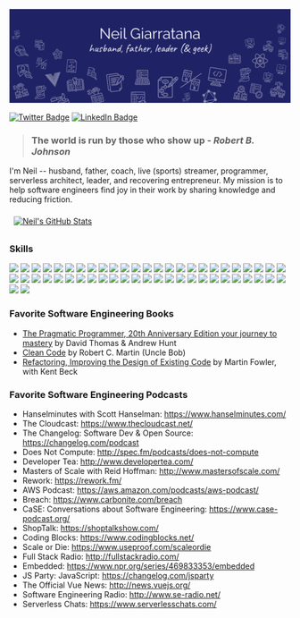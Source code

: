 [![Neil's GitHub Banner](./assets/banner.png)](https://neilsmind.com)

[![Twitter Badge](https://img.shields.io/badge/Twitter-Profile-informational?style=flat&logo=twitter&logoColor=white&color=1CA2F1)](https://twitter.com/neilsmind)
[![LinkedIn Badge](https://img.shields.io/badge/LinkedIn-Profile-informational?style=flat&logo=linkedin&logoColor=white&color=0D76A8)](https://www.linkedin.com/in/neilgiarratana/)

> ### The world is run by those who show up - _Robert B. Johnson_

I'm Neil -- husband, father, coach, live (sports) streamer, programmer, serverless architect, leader, and recovering entrepreneur.  My mission is to help software engineers find joy in their work by sharing knowledge and reducing friction.


<a href="https://github.com/neilsmind">
  <img align="center" style="margin:0.5rem" src="https://github-readme-stats.vercel.app/api?username=neilsmind&show_icons=true&line_height=27&count_private=true&title_color=ffffff&text_color=c9cacc&icon_color=898EFF&bg_color=1A2B34" alt="Neil's GitHub Stats" />
</a>

### Skills
![](https://img.shields.io/badge/HTML-informational?style=flat&logo=html5&logoColor=white&color=343BC2)
![](https://img.shields.io/badge/Javascript-informational?style=flat&logo=javascript&logoColor=white&color=343BC2)
![](https://img.shields.io/badge/Typescript-informational?style=flat&logo=typescript&logoColor=white&color=343BC2)
![](https://img.shields.io/badge/React-informational?style=flat&logo=react&logoColor=white&color=343BC2)
![](https://img.shields.io/badge/Vue.js-informational?style=flat&logo=vue.js&logoColor=white&color=343BC2)
![](https://img.shields.io/badge/Angular-informational?style=flat&logo=angular&logoColor=white&color=343BC2)
![](https://img.shields.io/badge/Java-informational?style=flat&logo=java&logoColor=white&color=343BC2)
![](https://img.shields.io/badge/Ruby-informational?style=flat&logo=ruby&logoColor=white&color=343BC2)
![](https://img.shields.io/badge/Rails-informational?style=flat&logo=Ruby-on-Rails&logoColor=white&color=343BC2)
![](https://img.shields.io/badge/PHP-informational?style=flat&logo=php&logoColor=white&color=343BC2)
![](https://img.shields.io/badge/CSS-informational?style=flat&logo=SASS&logoColor=white&color=343BC2)
![](https://img.shields.io/badge/CSS-informational?style=flat&logo=CSS3&logoColor=white&color=343BC2)
![](https://img.shields.io/badge/Bootrap-informational?style=flat&logo=Bootstrap&logoColor=white&color=343BC2)
![](https://img.shields.io/badge/Bulma-informational?style=flat&logo=Bulma&logoColor=white&color=343BC2)
![](https://img.shields.io/badge/GitHub-informational?style=flat&logo=GitHub&logoColor=white&color=343BC2)
![](https://img.shields.io/badge/Bitbucket-informational?style=flat&logo=Bitbucket&logoColor=white&color=343BC2)
![](https://img.shields.io/badge/Jira-informational?style=flat&logo=Jira-Software&logoColor=white&color=343BC2)
![](https://img.shields.io/badge/OpenAPI-informational?style=flat&logo=openapi-initiative&logoColor=white&color=343BC2)
![](https://img.shields.io/badge/GraphQL-informational?style=flat&logo=graphql&logoColor=white&color=343BC2)
![](https://img.shields.io/badge/Postgres-informational?style=flat&logo=postgresql&logoColor=white&color=343BC2)
![](https://img.shields.io/badge/Mysql-informational?style=flat&logo=mysql&logoColor=white&color=343BC2)
![](https://img.shields.io/badge/MongoDB-informational?style=flat&logo=mongodb&logoColor=white&color=343BC2)
![](https://img.shields.io/badge/Eslint-informational?style=flat&logo=eslint&logoColor=white&color=343BC2)
![](https://img.shields.io/badge/Prettier-informational?style=flat&logo=prettier&logoColor=white&color=343BC2)
![](https://img.shields.io/badge/Redux-informational?style=flat&logo=redux&logoColor=white&color=343BC2)
![](https://img.shields.io/badge/Jasmine-informational?style=flat&logo=Jasmine&logoColor=white&color=343BC2)
![](https://img.shields.io/badge/Jest-informational?style=flat&logo=jest&logoColor=white&color=343BC2)
![](https://img.shields.io/badge/Mocha-informational?style=flat&logo=Mocha&logoColor=white&color=343BC2)
![](https://img.shields.io/badge/Cypress-informational?style=flat&logo=Cypress&logoColor=white&color=343BC2)
![](https://img.shields.io/badge/Docker-informational?style=flat&logo=docker&logoColor=white&color=343BC2)
![](https://img.shields.io/badge/Kubernetes-informational?style=flat&logo=kubernetes&logoColor=white&color=343BC2)
![](https://img.shields.io/badge/NGINX-informational?style=flat&logo=nginx&logoColor=white&color=343BC2)
![](https://img.shields.io/badge/Jenkins-informational?style=flat&logo=jenkins&logoColor=white&color=343BC2)
![](https://img.shields.io/badge/Github%20Actions-informational?style=flat&logo=github-actions&logoColor=white&color=343BC2)
![](https://img.shields.io/badge/Codeship-informational?style=flat&logo=codeship&logoColor=white&color=343BC2)
![](https://img.shields.io/badge/SonarQube-informational?style=flat&logo=SonarQube&logoColor=white&color=343BC2)
![](https://img.shields.io/badge/Code%20Climate-informational?style=flat&logo=code-climate&logoColor=white&color=343BC2)
![](https://img.shields.io/badge/Snyk-informational?style=flat&logo=snyk&logoColor=white&color=343BC2)
![](https://img.shields.io/badge/NPM-informational?style=flat&logo=npm&logoColor=white&color=343BC2)
![](https://img.shields.io/badge/Yarn-informational?style=flat&logo=yarn&logoColor=white&color=343BC2)
![](https://img.shields.io/badge/Postman-informational?style=flat&logo=Postman&logoColor=white&color=343BC2)
![](https://img.shields.io/badge/New%20Relic-informational?style=flat&logo=New-Relic&logoColor=white&color=343BC2)
![](https://img.shields.io/badge/Google%20Analytics-informational?style=flat&logo=Google-Analytics&logoColor=white&color=343BC2)
![](https://img.shields.io/badge/AWS-informational?style=flat&logo=amazon%20aws&logoColor=white&color=343BC2)
![](https://img.shields.io/badge/MS%20Azure-informational?style=flat&logo=microsoft-azure&logoColor=white&color=343BC2)
![](https://img.shields.io/badge/Linode-informational?style=flat&logo=linode&logoColor=white&color=343BC2)
![](https://img.shields.io/badge/DigitalOcean-informational?style=flat&logo=digitalocean&logoColor=white&color=343BC2)
![](https://img.shields.io/badge/Heroku-informational?style=flat&logo=heroku&logoColor=white&color=343BC2)
![](https://img.shields.io/badge/Netlify-informational?style=flat&logo=netlify&logoColor=white&color=343BC2)
![](https://img.shields.io/badge/MacOS-informational?style=flat&logo=apple&logoColor=white&color=343BC2)
![](https://img.shields.io/badge/Linux-informational?style=flat&logo=linux&logoColor=white&color=343BC2)
![](https://img.shields.io/badge/Windows-informational?style=flat&logo=windows&logoColor=white&color=343BC2)


### Favorite Software Engineering Books

- [The Pragmatic Programmer, 20th Anniversary Edition your journey to mastery](https://pragprog.com/titles/tpp20/the-pragmatic-programmer-20th-anniversary-edition/) by David Thomas & Andrew Hunt
- [Clean Code](https://www.amazon.com/Clean-Code-Handbook-Software-Craftsmanship/dp/0132350882) by Robert C. Martin (Uncle Bob)
- [Refactoring, Improving the Design of Existing Code](https://martinfowler.com/books/refactoring.html) by Martin Fowler, with Kent Beck

### Favorite Software Engineering Podcasts

- Hanselminutes with Scott Hanselman: https://www.hanselminutes.com/
- The Cloudcast: https://www.thecloudcast.net/
- The Changelog: Software Dev & Open Source: https://changelog.com/podcast
- Does Not Compute: http://spec.fm/podcasts/does-not-compute
- Developer Tea: http://www.developertea.com/
- Masters of Scale with Reid Hoffman: http://www.mastersofscale.com/
- Rework: https://rework.fm/
- AWS Podcast: https://aws.amazon.com/podcasts/aws-podcast/
- Breach: https://www.carbonite.com/breach
- CaSE: Conversations about Software Engineering: https://www.case-podcast.org/
- ShopTalk: https://shoptalkshow.com/
- Coding Blocks: https://www.codingblocks.net/
- Scale or Die: https://www.useproof.com/scaleordie
- Full Stack Radio: http://fullstackradio.com/
- Embedded: https://www.npr.org/series/469833353/embedded
- JS Party: JavaScript: https://changelog.com/jsparty
- The Official Vue News: http://news.vuejs.org/
- Software Engineering Radio: http://www.se-radio.net/
- Serverless Chats: https://www.serverlesschats.com/
